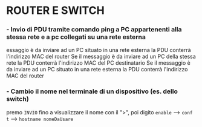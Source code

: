 # ROUTER E SWITCH

### - Invio di PDU tramite comando ping a PC appartenenti alla stessa rete e a pc collegati su una rete esterna

essaggio è da inviare ad un PC situato in una rete esterna la PDU conterrà l'indirizzo MAC del router
Se il messaggio è da inviare ad un PC della stessa rete la PDU conterrà l'indirizzo MAC del PC destinatario
Se il messaggio è da inviare ad un PC situato in una rete esterna la PDU conterrà l'indirizzo MAC del router

### - Cambio il nome nel terminale di un dispositivo (es. dello switch)
premo `INVIO` fino a visualizzare il nome con il ">", poi digito `enable` --> `conf t` --> `hostname nomeDaUsare`
